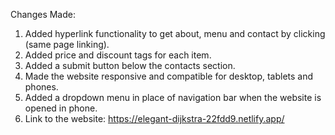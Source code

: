 Changes Made:
1. Added hyperlink functionality to get about, menu and contact by clicking (same page linking).
2. Added price and discount tags for each item.
3. Added a submit button below the contacts section.
4. Made the website responsive and compatible for desktop, tablets and phones.
5. Added a dropdown menu in place of navigation bar when the website is opened in phone.
6. Link to the website: https://elegant-dijkstra-22fdd9.netlify.app/

